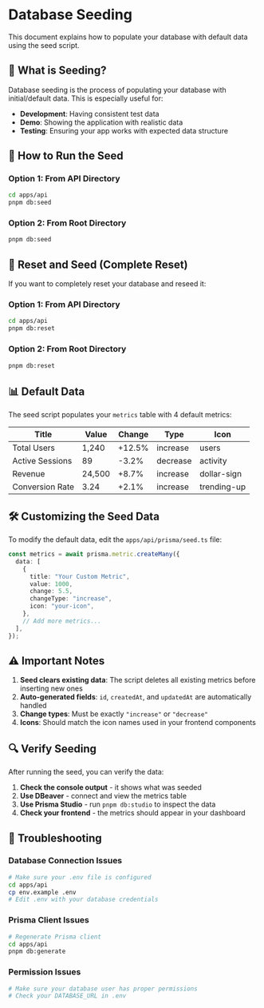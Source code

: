 # Database Seeding

This document explains how to populate your database with default data using the seed script.

## 🌱 What is Seeding?

Database seeding is the process of populating your database with initial/default data. This is especially useful for:
- **Development**: Having consistent test data
- **Demo**: Showing the application with realistic data
- **Testing**: Ensuring your app works with expected data structure

## 🚀 How to Run the Seed

### Option 1: From API Directory
```bash
cd apps/api
pnpm db:seed
```

### Option 2: From Root Directory
```bash
pnpm db:seed
```

## 🔄 Reset and Seed (Complete Reset)

If you want to completely reset your database and reseed it:

### Option 1: From API Directory
```bash
cd apps/api
pnpm db:reset
```

### Option 2: From Root Directory
```bash
pnpm db:reset
```

## 📊 Default Data

The seed script populates your `metrics` table with 4 default metrics:

| Title | Value | Change | Type | Icon |
|-------|-------|--------|------|------|
| Total Users | 1,240 | +12.5% | increase | users |
| Active Sessions | 89 | -3.2% | decrease | activity |
| Revenue | 24,500 | +8.7% | increase | dollar-sign |
| Conversion Rate | 3.24 | +2.1% | increase | trending-up |

## 🛠️ Customizing the Seed Data

To modify the default data, edit the `apps/api/prisma/seed.ts` file:

```typescript
const metrics = await prisma.metric.createMany({
  data: [
    {
      title: "Your Custom Metric",
      value: 1000,
      change: 5.5,
      changeType: "increase",
      icon: "your-icon",
    },
    // Add more metrics...
  ],
});
```

## ⚠️ Important Notes

1. **Seed clears existing data**: The script deletes all existing metrics before inserting new ones
2. **Auto-generated fields**: `id`, `createdAt`, and `updatedAt` are automatically handled
3. **Change types**: Must be exactly `"increase"` or `"decrease"`
4. **Icons**: Should match the icon names used in your frontend components

## 🔍 Verify Seeding

After running the seed, you can verify the data:

1. **Check the console output** - it shows what was seeded
2. **Use DBeaver** - connect and view the metrics table
3. **Use Prisma Studio** - run `pnpm db:studio` to inspect the data
4. **Check your frontend** - the metrics should appear in your dashboard

## 🚨 Troubleshooting

### Database Connection Issues
```bash
# Make sure your .env file is configured
cd apps/api
cp env.example .env
# Edit .env with your database credentials
```

### Prisma Client Issues
```bash
# Regenerate Prisma client
cd apps/api
pnpm db:generate
```

### Permission Issues
```bash
# Make sure your database user has proper permissions
# Check your DATABASE_URL in .env
```
